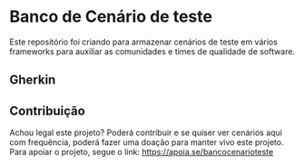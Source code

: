 # Banco de Cenário de teste

Este repositório foi criando para armazenar cenários de teste em vários frameworks para auxiliar as comunidades e times de qualidade de software.


## Gherkin


## Contribuição
Achou legal este projeto? Poderá contribuir e se quiser ver cenários aqui com frequência, poderá fazer uma doação para manter vivo este projeto.
Para apoiar o projeto, segue o link: https://apoia.se/bancocenarioteste
